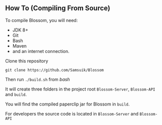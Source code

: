 How To (Compiling From Source)
------
To compile Blossom, you will need:
- JDK 8+
- Git
- Bash
- Maven
- and an internet connection.

Clone this repository
```
git clone https://github.com/Samsuik/Blossom
```
Then run `./build.sh` from *bash*

It will create three folders in the project root `Blossom-Server`, `Blossom-API` and `build`.

You will find the compiled paperclip jar for Blossom in `build`.

For developers the source code is located in `Blossom-Server` and `Blossom-API`